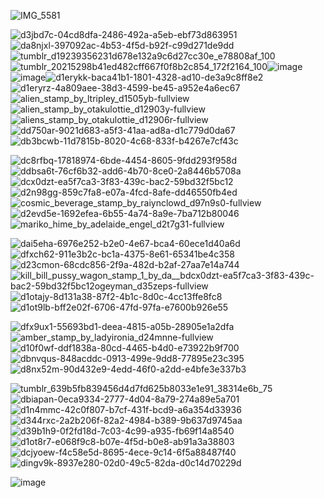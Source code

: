 ![IMG_5581](https://github.com/user-attachments/assets/943afab3-1247-4f73-ae59-8c84bc9ef895)

![d3jbd7c-04cd8dfa-2486-492a-a5eb-ebf73d863951](https://github.com/user-attachments/assets/ceb5d88f-47b9-4a0f-b6d9-3025a2b26175)![da8njxl-397092ac-4b53-4f5d-b92f-c99d271de9dd](https://github.com/user-attachments/assets/5d3cc3d6-8625-40e1-9ec0-034d622fa180)![tumblr_d19239356231d678e132a9c6d27cc30e_e78808af_100](https://github.com/user-attachments/assets/168e7c28-676b-4e02-a73b-758ff3dfb65d)![tumblr_20215298b41ed482cff667f0f8b2c854_172f2164_100](https://github.com/user-attachments/assets/3c4b3f53-9f61-439a-8dd3-75d3a02ccb1c)![image](https://github.com/user-attachments/assets/93aa5a0c-a82f-4b41-854f-c6a7b4eb5b71)![image](https://github.com/user-attachments/assets/4daaeca2-1afd-4d03-a853-061cbf6d75c5)![d1erykk-baca41b1-1801-4328-ad10-de3a9c8ff8e2](https://github.com/user-attachments/assets/a7ad9d9e-a309-40ad-a9ae-fde5f3066cd9)![d1eryrz-4a809aee-38d3-4599-be45-a952e4a6ec67](https://github.com/user-attachments/assets/a41d41ab-2f1d-4cff-97d1-8706570ea05b)![alien_stamp_by_ltripley_d1505yb-fullview](https://github.com/user-attachments/assets/c0770cba-5613-4741-a7a2-4e4808674e99)![alien_stamp_by_otakulottie_d12903y-fullview](https://github.com/user-attachments/assets/9a55a30e-2b1d-478e-8b6a-e58bb19cf13c)![aliens_stamp_by_otakulottie_d12906r-fullview](https://github.com/user-attachments/assets/69f012e0-84fb-496c-b7e8-2d946c2686d0)![dd750ar-9021d683-a5f3-41aa-ad8a-d1c779d0da67](https://github.com/user-attachments/assets/15b3b4d3-6ffa-4fde-bf68-f30068c2dee5)![db3bcwb-11d7815b-8020-4c68-833f-b4267e7cf43c](https://github.com/user-attachments/assets/0c3bba97-1a82-47a6-9afc-09afdf88ecf1)



![dc8rfbq-17818974-6bde-4454-8605-9fdd293f958d](https://github.com/user-attachments/assets/29a0ab27-00b7-40df-a866-769c01e4aebc)![ddbsa6t-76cf6b32-add6-4b70-8ce0-2a8446b5708a](https://github.com/user-attachments/assets/51279009-5529-4c08-9627-6f6afb797d20)![dcx0dzt-ea5f7ca3-3f83-439c-bac2-59bd32f5bc12](https://github.com/user-attachments/assets/a7c416ca-0dba-461e-b94b-5d6c9d037559)![d2n98gg-859c7fa8-e07a-4fcd-8afe-dd46550fb4ed](https://github.com/user-attachments/assets/5addaec4-791a-442d-95f7-692433af7c13)![cosmic_beverage_stamp_by_raiynclowd_d97n9s0-fullview](https://github.com/user-attachments/assets/b90a6375-dcdd-433c-93e9-45b5d1a47479)![d2evd5e-1692efea-6b55-4a74-8a9e-7ba712b80046](https://github.com/user-attachments/assets/41eb7bcb-2f7c-46b9-af2b-4969c8a2ce93)![mariko_hime_by_adelaide_engel_d2t7g31-fullview](https://github.com/user-attachments/assets/4360591a-c0b0-45ef-9b2b-b2907930374f)

![dai5eha-6976e252-b2e0-4e67-bca4-60ece1d40a6d](https://github.com/user-attachments/assets/4f6b8a1a-7dad-478a-8959-749e0c81c6ef)![dfxch62-911e3b2c-bc1a-4375-8e61-65341be4c358](https://github.com/user-attachments/assets/a9f590e8-57f5-45e7-90b9-156f24036a65)![d23cmon-68cdc856-2f9a-482d-b2af-27aa7e14a744](https://github.com/user-attachments/assets/380a3ca2-8a5f-46cb-a5bd-ae311fbc2484)![kill_bill_pussy_wagon_stamp_1_by_da__b![dcx0dzt-ea5f7ca3-3f83-439c-bac2-59bd32f5bc12](https://github.com/user-attachments/assets/4db86c29-2b42-43ee-95ce-85f807ce17e8)ogeyman_d35zeps-fullview](https://github.com/user-attachments/assets/3e5c4800-e70e-4afb-aa14-b481af2668de)![d1otajy-8d131a38-87f2-4b1c-8d0c-4cc13ffe8fc8](https://github.com/user-attachments/assets/3eb4628e-0362-4046-8d92-63e2db422ade)![d1ot9lb-bff2e02f-6706-47fd-97fa-e7600b926e55](https://github.com/user-attachments/assets/fe6764af-0a41-46fa-b5af-4f2e5d109463)




![dfx9ux1-55693bd1-deea-4815-a05b-28905e1a2dfa](https://github.com/user-attachments/assets/1784a3fa-5273-4be2-be43-7d5a043e4448)![amber_stamp_by_ladyironia_d24mnne-fullview](https://github.com/user-attachments/assets/2e126f60-d285-4b15-8a47-e5a780a0fecf)![d10f0wf-ddf1838a-80cd-4465-b4d0-e73922b9f700](https://github.com/user-attachments/assets/41fff25e-cd63-478f-942c-9ed699a9b595)![dbnvqus-848acddc-0913-499e-9dd8-77895e23c395](https://github.com/user-attachments/assets/ba470a87-1d33-4ef4-9657-bb274834bf89)![d8nx52m-90d432e9-4edd-46f0-a2dd-e4bfe3e337b3](https://github.com/user-attachments/assets/217cd1a8-db15-44c9-9a1d-56f06b411d7e)

![tumblr_639b5fb839456d4d7fd625b8033e1e91_38314e6b_75](https://github.com/user-attachments/assets/6ee6ac77-7feb-4ebf-ba13-416b4236a083)![dbiapan-0eca9334-2777-4d04-8a79-274a89e5a701](https://github.com/user-attachments/assets/77e6847a-d612-4737-898d-c248f717e3ca)![d1n4mmc-42c0f807-b7cf-431f-bcd9-a6a354d33936](https://github.com/user-attachments/assets/5582272a-5acd-4616-bd23-2eaca099e969)![d344rxc-2a2b206f-82a2-4984-b389-9b637d9745aa](https://github.com/user-attachments/assets/68513614-fe53-42de-8550-112c5653b7d6)![d39b1h9-0f2fd18d-7c03-4c99-a935-fb69f14a8540](https://github.com/user-attachments/assets/ffb671fd-04b2-4243-bca3-cc5a5d9c03a6)![d1ot8r7-e068f9c8-b07e-4f5d-b0e8-ab91a3a38803](https://github.com/user-attachments/assets/24a96944-3bb9-41ec-b3c2-bc3c0c67fa99)![dcjyoew-f4c58e5d-8695-4ece-9c14-6f5a88487f40](https://github.com/user-attachments/assets/01a3e01a-772c-40f4-b858-d84dd778ee17)![dingv9k-8937e280-02d0-49c5-82da-d0c14d70229d](https://github.com/user-attachments/assets/b1fca785-7bc2-41de-b944-1a5b95d37ec6)

![image](https://github.com/user-attachments/assets/e8c765ea-7a08-4608-bd6c-b03ad601b9b6)





<!--
**sweetandkindgirl/sweetandkindgirl** is a ✨ _special_ ✨ repository because its `README.md` (this file) appears on your GitHub profile.

Here are some ideas to get you started:

- 🔭 I’m currently working on ...
- 🌱 I’m currently learning ...
- 👯 I’m looking to collaborate on ...
- 🤔 I’m looking for help with ...
- 💬 Ask me about ...
- 📫 How to reach me: ...
- 😄 Pronouns: ...
- ⚡ Fun fact: ...
-->
